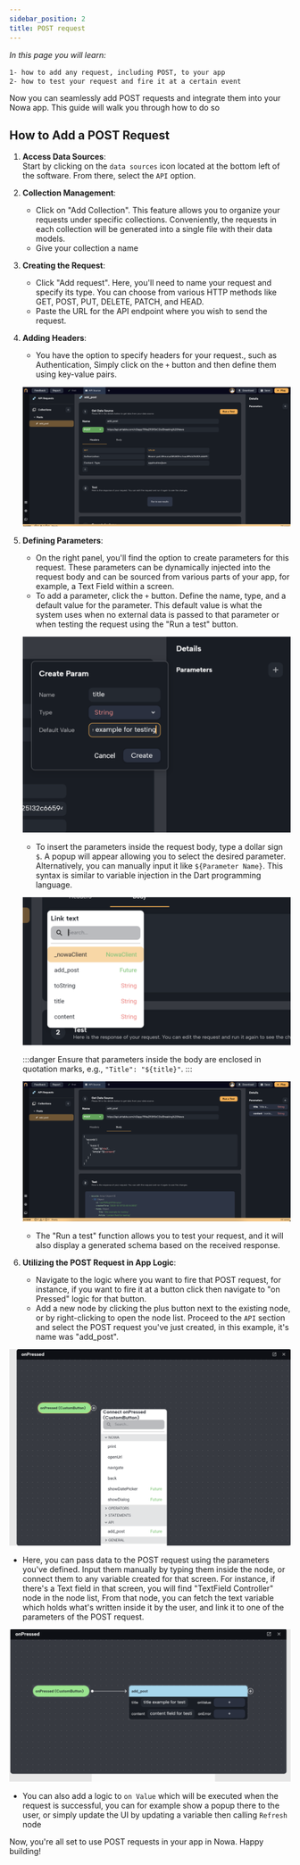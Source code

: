 ```yaml
---
sidebar_position: 2
title: POST request
---
```

*In this page you will learn:*
```
1- how to add any request, including POST, to your app
2- how to test your request and fire it at a certain event   
```

Now you can seamlessly add POST requests and integrate them into your Nowa app. This guide will walk you through how to do so

## **How to Add a POST Request**

1. **Access Data Sources**:  
   Start by clicking on the `data sources` icon located at the bottom left of the software. From there, select the `API` option.

2. **Collection Management**:  
   - Click on "Add Collection". This feature allows you to organize your requests under specific collections. Conveniently, the requests in each collection will be generated into a single file with their data models.
   - Give your collection a name

3. **Creating the Request**:  
   - Click "Add request". Here, you'll need to name your request and specify its type. You can choose from various HTTP methods like GET, POST, PUT, DELETE, PATCH, and HEAD.
   - Paste the URL for the API endpoint where you wish to send the request.

4. **Adding Headers**:  
   - You have the option to specify headers for your request., such as Authentication, Simply click on the `+` button and then define them using key-value pairs.

   ![](./img/header_post.png)

5. **Defining Parameters**:  
   - On the right panel, you'll find the option to create parameters for this request. These parameters can be dynamically injected into the request body and can be sourced from various parts of your app, for example, a Text Field within a screen.
   - To add a parameter, click the `+` button. Define the name, type, and a default value for the parameter. This default value is what the system uses when no external data is passed to that parameter or when testing the request using the "Run a test" button.

   ![](./img/param_post.png)

   - To insert the parameters inside the request body, type a dollar sign `$`. A popup will appear allowing you to select the desired parameter. Alternatively, you can manually input it like `${Parameter Name}`. This syntax is similar to variable injection in the Dart programming language.

    ![](./img/popup_dollar.png)
   
   :::danger
   Ensure that parameters inside the body are enclosed in quotation marks, e.g., `"Title": "${title}"`.
   :::

    ![](./img/inject_body.png)


   - The "Run a test" function allows you to test your request, and it will also display a generated schema based on the received response.

6. **Utilizing the POST Request in App Logic**:
   - Navigate to the logic where you want to fire that POST request, for instance, if you want to fire it at a button click then navigate  to "on Pressed" logic for that button. 
   - Add a new node by clicking the plus button next to the existing node, or by right-clicking to open the node list. Proceed to the `API` section and select the POST request you've just created, in this example, it's name was "add_post".
   
  ![](./img/post_in_circuitPanel.png)

   - Here, you can pass data to the POST request using the parameters you've defined. Input them manually by typing them inside the node, or connect them to any variable created for that screen. For instance, if there's a Text field in that screen, you will find "TextField Controller" node in the node list, From that node, you can fetch the text variable which holds what's written inside it by the user, and link it to one of the parameters of the POST request.

  ![](./img/post_in_circuit.png)

  - You can also add a logic to `on Value` which will be executed when the request is successful, you can for example show a popup there to the user, or simply update the UI by updating a variable then calling `Refresh` node


Now, you're all set to use POST requests in your app in Nowa. Happy building!